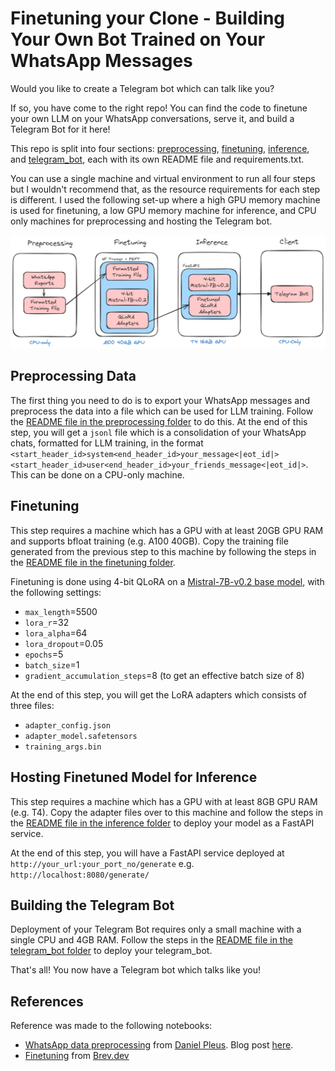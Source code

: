 # Finetuning your Clone - Building Your Own Bot Trained on Your WhatsApp Messages

Would you like to create a Telegram bot which can talk like you? 

If so, you have come to the right repo! You can find the code to finetune your own LLM on your WhatsApp conversations, serve it, and build a Telegram Bot for it here!

This repo is split into four sections: [preprocessing](preprocessing), [finetuning](finetuning), [inference](inference), and [telegram_bot](telegram_bot), each with its own README file and requirements.txt. 

You can use a single machine and virtual environment to run all four steps but I wouldn't recommend that, as the resource requirements for each step is different. I used the following set-up where a high GPU memory machine is used for finetuning, a low GPU memory machine for inference, and CPU only machines for preprocessing and hosting the Telegram bot.

![Overall Set-up](overall.png)

## Preprocessing Data
The first thing you need to do is to export your WhatsApp messages and preprocess the data into a file which can be used for LLM training. Follow the [README file in the preprocessing folder](preprocessing/README.md) to do this. At the end of this step, you will get a `jsonl` file which is a consolidation of your WhatsApp chats, formatted for LLM training, in the format `<start_header_id>system<end_header_id>your_message<|eot_id|><start_header_id>user<end_header_id>your_friends_message<|eot_id|>`. This can be done on a CPU-only machine.

## Finetuning
This step requires a machine which has a GPU with at least 20GB GPU RAM and supports bfloat training (e.g. A100 40GB). Copy the training file generated from the previous step to this machine by following the steps in the [README file in the finetuning folder](finetuning/README.md).

Finetuning is done using 4-bit QLoRA on a [Mistral-7B-v0.2 base model](https://huggingface.co/mistral-community/Mistral-7B-v0.2), with the following settings:
- `max_length`=5500
- `lora_r`=32
- `lora_alpha`=64
- `lora_dropout`=0.05
- `epochs`=5
- `batch_size`=1
- `gradient_accumulation_steps`=8 (to get an effective batch size of 8)

At the end of this step, you will get the LoRA adapters which consists of three files:
- `adapter_config.json`
- `adapter_model.safetensors`
- `training_args.bin`

## Hosting Finetuned Model for Inference
This step requires a machine which has a GPU with at least 8GB GPU RAM (e.g. T4). Copy the adapter files over to this machine and follow the steps in the [README file in the inference folder](inference/README.md) to deploy your model as a FastAPI service.

At the end of this step, you will have a FastAPI service deployed at `http://your_url:your_port_no/generate` e.g. `http://localhost:8080/generate/`

## Building the Telegram Bot
Deployment of your Telegram Bot requires only a small machine with a single CPU and 4GB RAM. Follow the steps in the [README file in the telegram_bot folder](telegram_bot/README.md) to deploy your telegram_bot.


That's all! You now have a Telegram bot which talks like you!


## References

Reference was made to the following notebooks:
- [WhatsApp data preprocessing](https://colab.research.google.com/drive/1Xf_FoKMxKd-RHdo4mPNVpTu__8tCGRgB#scrollTo=dYnFubkFJDEm) from [Daniel Pleus](https://www.linkedin.com/in/daniel-pleus/). Blog post [here](https://www.linkedin.com/pulse/building-chatbot-fine-tune-llms-whatsapp-data-daniel-pleus/).
- [Finetuning](https://github.com/brevdev/notebooks/blob/main/mistral-finetune-own-data.ipynb) from [Brev.dev](https://github.com/brevdev)

